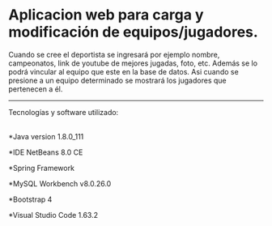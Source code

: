 # Aplicacion web para carga y modificación de equipos/jugadores. 
Cuando se cree el deportista se ingresará por ejemplo nombre, campeonatos, link de youtube de mejores jugadas,
foto, etc. Además se lo podrá vincular al equipo que este en la base de datos. Asi cuando 
se presione a un equipo determinado se mostrará los jugadores que pertenecen a él.
<hr>
Tecnologías y software utilizado: <br><br>

*Java version 1.8.0_111

*IDE NetBeans 8.0 CE

*Spring Framework

*MySQL Workbench v8.0.26.0

*Bootstrap 4

*Visual Studio Code 1.63.2

